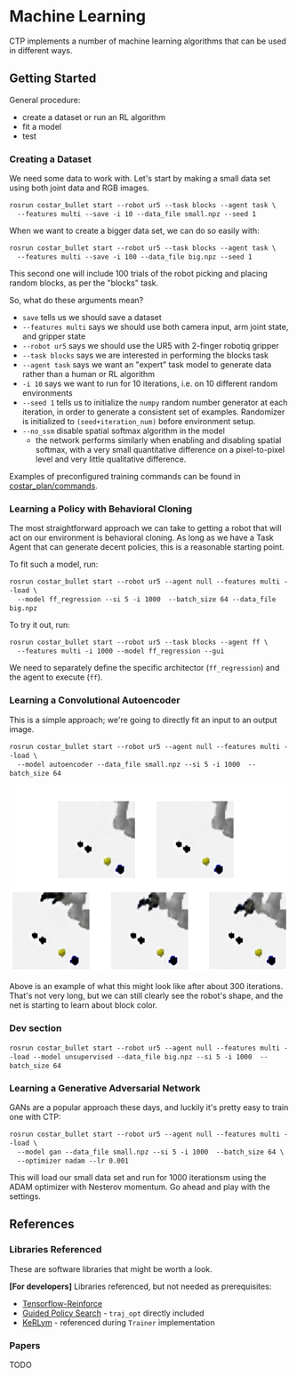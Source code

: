 
# Machine Learning 

CTP implements a number of machine learning algorithms that can be used in different ways.

## Getting Started

General procedure:
  - create a dataset or run an RL algorithm
  - fit a model
  - test

### Creating a Dataset

We need some data to work with. Let's start by making a small data set using both joint data and RGB images.

```
rosrun costar_bullet start --robot ur5 --task blocks --agent task \
  --features multi --save -i 10 --data_file small.npz --seed 1
```

When we want to create a bigger data set, we can do so easily with:
```
rosrun costar_bullet start --robot ur5 --task blocks --agent task \
  --features multi --save -i 100 --data_file big.npz --seed 1
```

This second one will include 100 trials of the robot picking and placing random blocks, as per the "blocks" task.

So, what do these arguments mean?
  - `save` tells us we should save a dataset
  - `--features multi` says we should use both camera input, arm joint state, and gripper state
  - `--robot ur5` says we should use the UR5 with 2-finger robotiq gripper
  - `--task blocks` says we are interested in performing the blocks task
  - `--agent task` says we want an "expert" task model to generate data rather than a human or RL algorithm
  - `-i 10` says we want to run for 10 iterations, i.e. on 10 different random environments
  - `--seed 1` tells us to initialize the `numpy` random number generator at each iteration, in order to generate a consistent set of examples. Randomizer is initialized to `(seed+iteration_num)` before environment setup.
  - `--no_ssm` disable spatial softmax algorithm in the model 
      - the network performs similarly when enabling and disabling spatial softmax, with a very small quantitative difference on a pixel-to-pixel level and very little qualitative difference.

 Examples of preconfigured training commands can be found in [costar_plan/commands](https://github.com/cpaxton/costar_plan/tree/master/commands).

### Learning a Policy with Behavioral Cloning

The most straightforward approach we can take to getting a robot that will act on our environment is behavioral cloning. As long as we have a Task Agent that can generate decent policies, this is a reasonable starting point.

To fit such a model, run:
```
rosrun costar_bullet start --robot ur5 --agent null --features multi --load \
  --model ff_regression --si 5 -i 1000  --batch_size 64 --data_file big.npz
```

To try it out, run:
```
rosrun costar_bullet start --robot ur5 --task blocks --agent ff \
  --features multi -i 1000 --model ff_regression --gui 
```

We need to separately define the specific architector (`ff_regression`) and the agent to execute (`ff`).

### Learning a Convolutional Autoencoder

This is a simple approach; we're going to directly fit an input to an output image.
```
rosrun costar_bullet start --robot ur5 --agent null --features multi --load \
  --model autoencoder --data_file small.npz --si 5 -i 1000  --batch_size 64
```

![Autoencoder Example](autoencoder_example.png)

Above is an example of what this might look like after about 300 iterations. That's not very long, but we can still clearly see the robot's shape, and the net is starting to learn about block color.

### Dev section

```
rosrun costar_bullet start --robot ur5 --agent null --features multi --load --model unsupervised --data_file big.npz --si 5 -i 1000  --batch_size 64
```

### Learning a Generative Adversarial Network

GANs are a popular approach these days, and luckily it's pretty easy to train one with CTP:
```
rosrun costar_bullet start --robot ur5 --agent null --features multi --load \
  --model gan --data_file small.npz --si 5 -i 1000  --batch_size 64 \
  --optimizer nadam --lr 0.001
```

This will load our small data set and run for 1000 iterationsm using the ADAM optimizer with Nesterov momentum. Go ahead and play with the settings.

## References

### Libraries Referenced

These are software libraries that might be worth a look.

**[For developers]** Libraries referenced, but not needed as prerequisites:
  - [Tensorflow-Reinforce](https://github.com/yukezhu/tensorflow-reinforce)
  - [Guided Policy Search](https://github.com/cbfinn/gps) - `traj_opt` directly included
  - [KeRLym](https://github.com/osh/kerlym) - referenced during `Trainer` implementation

### Papers

TODO
